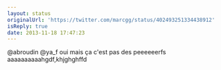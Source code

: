 ```yaml
---
layout: status
originalUrl: 'https://twitter.com/marcgg/status/402493251334438912'
isReply: true
date: 2013-11-18 17:47:23
---
```


@abroudin @ya_f oui mais ça c'est pas des peeeeeerfs aaaaaaaaaahgdf,khjghghffd
